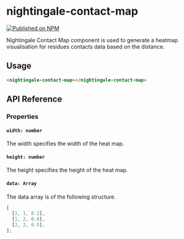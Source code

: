 # nightingale-contact-map

[![Published on NPM](https://img.shields.io/npm/v/nightingale-contact-map.svg)](https://www.npmjs.com/package/nightingale-contact-map)

Nightingale Contact Map component is used to generate a heatmap visualisation for residues contacts data based on the distance.

## Usage

```html
<nightingale-contact-map></nightingale-contact-map>
```

## API Reference

### Properties

#### `width: number`

The width specifies the width of the heat map.

#### `height: number`

The height specifies the height of the heat map.

#### `data: Array`

The data array is of the following structure.

```javascript
[
  [1, 1, 0.2],
  [1, 2, 0.8],
  [2, 2, 0.5],
];
```
